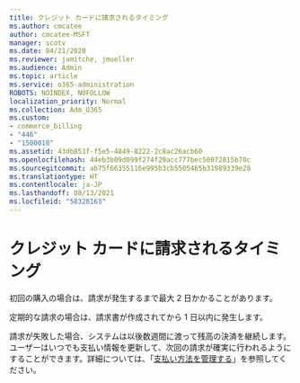 ```yaml
---
title: クレジット カードに請求されるタイミング
ms.author: cmcatee
author: cmcatee-MSFT
manager: scotv
ms.date: 04/21/2020
ms.reviewer: jamitche, jmueller
ms.audience: Admin
ms.topic: article
ms.service: o365-administration
ROBOTS: NOINDEX, NOFOLLOW
localization_priority: Normal
ms.collection: Adm_O365
ms.custom:
- commerce_billing
- "446"
- "1500018"
ms.assetid: 43db851f-f5e5-4849-8222-2c8ac26acb60
ms.openlocfilehash: 44eb3b09d899f274f29acc777bec50072815b70c
ms.sourcegitcommit: ab75f66355116e995b3cb5505465b31989339e28
ms.translationtype: HT
ms.contentlocale: ja-JP
ms.lasthandoff: 08/13/2021
ms.locfileid: "58328163"
---
```

# <a name="when-is-my-credit-card-charged"></a>クレジット カードに請求されるタイミング

初回の購入の場合は、請求が発生するまで最大 2 日かかることがあります。
  
定期的な請求の場合は、請求書が作成されてから 1 日以内に発生します。
  
請求が失敗した場合、システムは以後数週間に渡って残高の決済を継続します。ユーザーはいつでも支払い情報を更新して、次回の請求が確実に行われるようにすることができます。詳細については、「[支払い方法を管理する](https://docs.microsoft.com/microsoft-365/commerce/billing-and-payments/manage-payment-methods)」を参照してください。